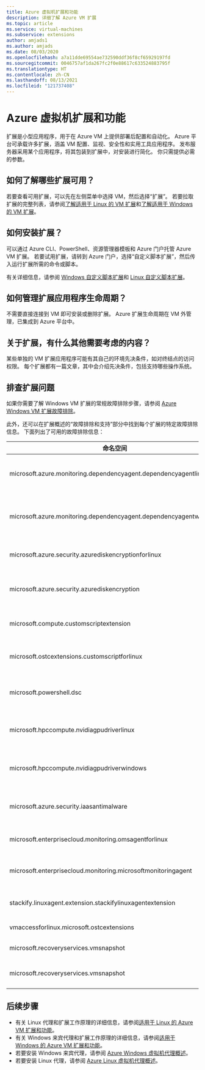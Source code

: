 ```yaml
---
title: Azure 虚拟机扩展和功能
description: 详细了解 Azure VM 扩展
ms.topic: article
ms.service: virtual-machines
ms.subservice: extensions
author: amjads1
ms.author: amjads
ms.date: 08/03/2020
ms.openlocfilehash: a7a11dde69554ae732590ddf36f8cf65929197fd
ms.sourcegitcommit: 0046757af1da267fc2f0e88617c633524883795f
ms.translationtype: HT
ms.contentlocale: zh-CN
ms.lasthandoff: 08/13/2021
ms.locfileid: "121737408"
---
```

# <a name="azure-virtual-machine-extensions-and-features"></a>Azure 虚拟机扩展和功能
扩展是小型应用程序，用于在 Azure VM 上提供部署后配置和自动化。 Azure 平台可承载许多扩展，涵盖 VM 配置、监视、安全性和实用工具应用程序。 发布服务器采用某个应用程序，将其包装到扩展中，对安装进行简化。 你只需提供必需的参数。 

## <a name="how-can-i-find-what-extensions-are-available"></a>如何了解哪些扩展可用？
若要查看可用扩展，可以先在左侧菜单中选择 VM，然后选择“扩展”。 若要拉取扩展的完整列表，请参阅[了解适用于 Linux 的 VM 扩展](features-linux.md)和[了解适用于 Windows 的 VM 扩展](features-windows.md)。

## <a name="how-can-i-install-an-extension"></a>如何安装扩展？
可以通过 Azure CLI、PowerShell、资源管理器模板和 Azure 门户托管 Azure VM 扩展。 若要试用扩展，请转到 Azure 门户，选择“自定义脚本扩展”，然后传入运行扩展所需的命令或脚本。

有关详细信息，请参阅 [Windows 自定义脚本扩展](custom-script-windows.md)和 [Linux 自定义脚本扩展](custom-script-linux.md)。

## <a name="how-do-i-manage-extension-application-lifecycle"></a>如何管理扩展应用程序生命周期？
不需要直接连接到 VM 即可安装或删除扩展。 Azure 扩展生命周期在 VM 外管理，已集成到 Azure 平台中。

## <a name="anything-else-i-should-be-thinking-about-for-extensions"></a>关于扩展，有什么其他需要考虑的内容？
某些单独的 VM 扩展应用程序可能有其自己的环境先决条件，如对终结点的访问权限。 每个扩展都有一篇文章，其中会介绍先决条件，包括支持哪些操作系统。

## <a name="troubleshoot-extensions"></a>排查扩展问题

如果你需要了解 Windows VM 扩展的常规故障排除步骤，请参阅 [Azure Windows VM 扩展故障排除](troubleshoot.md)。

此外，还可以在扩展概述的“故障排除和支持”部分中找到每个扩展的特定故障排除信息。 下面列出了可用的故障排除信息：

| 命名空间 | 故障排除 |
|-----------|-----------------|
| microsoft.azure.monitoring.dependencyagent.dependencyagentlinux | [适用于 Linux 的 Azure Monitor 依赖项](agent-dependency-linux.md#troubleshoot-and-support) |
| microsoft.azure.monitoring.dependencyagent.dependencyagentwindows | [适用于 Windows 的 Azure Monitor 依赖项](agent-dependency-windows.md#troubleshoot-and-support) |
| microsoft.azure.security.azurediskencryptionforlinux | [适用于 Linux 的 Azure 磁盘加密](azure-disk-enc-linux.md#troubleshoot-and-support) |
| microsoft.azure.security.azurediskencryption | [适用于 Windows 的 Azure 磁盘加密](azure-disk-enc-windows.md#troubleshoot-and-support) |
| microsoft.compute.customscriptextension | [适用于 Windows 的自定义脚本](custom-script-windows.md#troubleshoot-and-support) |
| microsoft.ostcextensions.customscriptforlinux | [适用于 Linux 的 Desired State Configuration](dsc-linux.md#troubleshoot-and-support) |
| microsoft.powershell.dsc | [适用于 Windows 的 Desired State Configuration](dsc-windows.md#troubleshoot-and-support) |
| microsoft.hpccompute.nvidiagpudriverlinux | [适用于 Linux 的 NVIDIA GPU 驱动程序扩展](hpccompute-gpu-linux.md#troubleshoot-and-support) |
| microsoft.hpccompute.nvidiagpudriverwindows | [适用于 Windows 的 NVIDIA GPU 驱动程序扩展](hpccompute-gpu-windows.md#troubleshoot-and-support) |
| microsoft.azure.security.iaasantimalware | [适用于 Windows 的反恶意软件扩展](iaas-antimalware-windows.md#troubleshoot-and-support) |
| microsoft.enterprisecloud.monitoring.omsagentforlinux | [用于 Linux 的 Azure Monitor](oms-linux.md#troubleshoot-and-support)
| microsoft.enterprisecloud.monitoring.microsoftmonitoringagent | [用于 Windows 的 Azure Monitor](oms-windows.md#troubleshoot-and-support) |
| stackify.linuxagent.extension.stackifylinuxagentextension | [适用于 Linux 的 Stackify Retrace](stackify-retrace-linux.md#troubleshoot-and-support) |
| vmaccessforlinux.microsoft.ostcextensions | [重置 Linux 密码](vmaccess.md#troubleshoot-and-support) |
| microsoft.recoveryservices.vmsnapshot | [适用于 Linux 的快照](vmsnapshot-linux.md#troubleshoot-and-support) |
| microsoft.recoveryservices.vmsnapshot | [适用于 Windows 的快照](vmsnapshot-windows.md#troubleshoot-and-support) |


## <a name="next-steps"></a>后续步骤
* 有关 Linux 代理和扩展工作原理的详细信息，请参阅[适用于 Linux 的 Azure VM 扩展和功能](features-linux.md)。
* 有关 Windows 来宾代理和扩展工作原理的详细信息，请参阅[适用于 Windows 的 Azure VM 扩展和功能](features-windows.md)。  
* 若要安装 Windows 来宾代理，请参阅 [Azure Windows 虚拟机代理概述](agent-windows.md)。  
* 若要安装 Linux 代理，请参阅 [Azure Linux 虚拟机代理概述](agent-linux.md)。  

